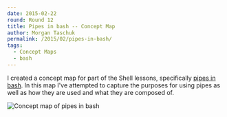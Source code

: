 ```yaml
---
date: 2015-02-22
round: Round 12
title: Pipes in bash -- Concept Map
author: Morgan Taschuk
permalink: /2015/02/pipes-in-bash/
tags:
  - Concept Maps
  - bash
---
```


I created a concept map for part of the Shell lessons, specifically [pipes in bash](http://swcarpentry.github.io/shell-novice/03-pipefilter.html). In this map I've attempted to capture the purposes for using pipes as well as how they are used and what they are composed of. 

![Concept map of pipes in bash](http://imgur.com/tbnRXWW)


